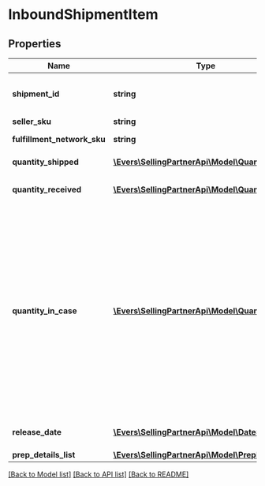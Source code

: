 # InboundShipmentItem

## Properties
Name | Type | Description | Notes
------------ | ------------- | ------------- | -------------
**shipment_id** | **string** | A shipment identifier originally returned by the createInboundShipmentPlan operation. | [optional] 
**seller_sku** | **string** | The seller SKU of the item. | 
**fulfillment_network_sku** | **string** | Amazon&#39;s fulfillment network SKU of the item. | [optional] 
**quantity_shipped** | [**\Evers\SellingPartnerApi\Model\Quantity**](Quantity.md) | The item quantity that you are shipping. | 
**quantity_received** | [**\Evers\SellingPartnerApi\Model\Quantity**](Quantity.md) | The item quantity that has been received at an Amazon fulfillment center. | [optional] 
**quantity_in_case** | [**\Evers\SellingPartnerApi\Model\Quantity**](Quantity.md) | The item quantity in each case, for case-packed items. Note that QuantityInCase multiplied by the number of boxes in the inbound shipment equals QuantityShipped. Also note that all of the boxes of an inbound shipment must either be case packed or individually packed. For that reason, when you submit the createInboundShipment or the updateInboundShipment operation, the value of QuantityInCase must be provided for every item in the shipment or for none of the items in the shipment. | [optional] 
**release_date** | [**\Evers\SellingPartnerApi\Model\DateStringType**](DateStringType.md) | The date that a pre-order item will be available for sale. | [optional] 
**prep_details_list** | [**\Evers\SellingPartnerApi\Model\PrepDetailsList**](PrepDetailsList.md) |  | [optional] 

[[Back to Model list]](../README.md#documentation-for-models) [[Back to API list]](../README.md#documentation-for-api-endpoints) [[Back to README]](../README.md)


